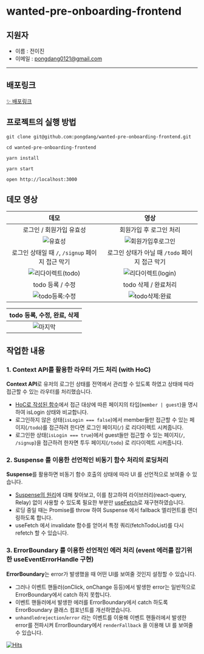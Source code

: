 # wanted-pre-onboarding-frontend

## 지원자

- 이름 : 전이진
- 이메일 : pongdang0121@gmail.com

---

## 배포링크

[✨ 배포링크](https://todo.pongdang.today/)

## 프로젝트의 실행 방법

```
git clone git@github.com:pongdang/wanted-pre-onboarding-frontend.git

cd wanted-pre-onboarding-frontend

yarn install

yarn start

open http://localhost:3000
```

## 데모 영상

|                                                               데모                                                               |                                                                 영상                                                                  |
| :------------------------------------------------------------------------------------------------------------------------------: | :-----------------------------------------------------------------------------------------------------------------------------------: |
|                                                     로그인 / 회원가입 유효성                                                     |                                                        회원가입 후 로그인 처리                                                        |
|       ![유효성](https://user-images.githubusercontent.com/76990149/196036958-95761f02-7880-46c9-be2d-ff48c3f87d87.gif)       | ![회원가입후로그인](https://user-images.githubusercontent.com/76990149/196036973-52d6fb57-3049-4dc3-82f5-ffc7821ad211.gif) |
|                                         로그인 상태일 때 `/`, `/signup` 페이지 접근 막기                                         |                                            로그인 상태가 아닐 때 `/todo` 페이지 접근 막기                                             |
| ![리다이렉트(todo)](https://user-images.githubusercontent.com/76990149/196037056-c7d9f1cd-e7e4-4a74-936e-f0874c897662.gif) |   ![리다이렉트(login)](https://user-images.githubusercontent.com/76990149/196037060-7feb274f-27b4-469e-848b-d5f7d84274c0.gif)   |
|                                                         todo 등록 / 수정                                                         |                                                         todo 삭제 / 완료처리                                                          |
|  ![todo등록:수정](https://user-images.githubusercontent.com/76990149/196037226-fc72de75-ccd1-4fee-82e2-cc87d8795f66.gif)  |     ![todo삭제:완료](https://user-images.githubusercontent.com/76990149/196037232-fad3976b-5edc-4976-8715-04959a1da7c2.gif)     |

|                                             todo 등록, 수정, 완료, 삭제                                              |
| :------------------------------------------------------------------------------------------------------------------: |
| ![마지막](https://user-images.githubusercontent.com/76990149/196037414-db280536-c120-47b8-8b1a-ad3b27af6dad.gif) |

## 작업한 내용

### 1. Context API를 활용한 라우터 가드 처리 (with HoC)

**Context API**로 유저의 로그인 상태를 전역에서 관리할 수 있도록 하였고 상태에 따라 접근할 수 있는 라우터를 처리했습니다.

- [HoC로 작성된 함수](https://github.com/pongdang/wanted-pre-onboarding-frontend/blob/main/src/Router.tsx#L28-L42)에서 접근 대상에 따른 페이지의 타입(`member | guest`)을 명시하여 isLogin 상태와 비교합니다.
- 로그인하지 않은 상태(`isLogin === false`)에서 member들만 접근할 수 있는 페이지(`/todo`)를 접근하려 한다면 로그인 페이지(`/`) 로 리다이렉트 시켜줍니다.
- 로그인한 상태(`isLogin === true`)에서 guest들만 접근할 수 있는 페이지(`/`, `/signup`)을 접근하려 한자면 투두 페이지(`/todo`) 로 리다이렉트 시켜줍니다.

### 2. Suspense 를 이용한 선언적인 비동기 함수 처리의 로딩처리

**Suspense**를 활용하면 비동기 함수 호출의 상태에 따라 UI 를 선언적으로 보여줄 수 있습니다.

- [Suspense의 원리](https://dev.to/charlesstover/react-suspense-with-the-fetch-api-374j)에 대해 찾아보고, 이를 참고하여 라이브러리(react-query, Relay) 없이 사용할 수 있도록 필요한 부분만 [useFetch](https://github.com/pongdang/wanted-pre-onboarding-frontend/blob/main/src/hooks/useFetch.tsx#L11-L46)로 재구현하였습니다.
- 로딩 중일 때는 Promise를 throw 하여 Suspense 에서 fallback 엘리먼트를 렌더링하도록 합니다.
- useFetch 에서 invalidate 함수를 얻어서 특정 쿼리(fetchTodoList)를 다시 refetch 할 수 있습니다.

### 3. ErrorBoundary 를 이용한 선언적인 에러 처리 (event 에러를 잡기위한 useEventErrorHandle 구현)

**ErrorBoundary**는 error가 발생했을 때 어떤 UI를 보여줄 것인지 설정할 수 있습니다.

- 그러나 이벤트 핸들러(onClick, onChange 등등)에서 발생한 error는 일반적으로 ErrorBoundary에서 catch 하지 못합니다.
- 이벤트 핸들러에서 발생한 에러를 ErrorBoundary에서 catch 하도록 ErrorBoundary 클래스 컴포넌트를 개선하였습니다.
- `unhandledrejection`/`error` 라는 이벤트를 이용해 이벤트 핸들러에서 발생한 error를 전파시켜 ErrorBoundary에서 `renderFallback` 을 이용해 UI 를 보여줄 수 있습니다.


[![Hits](https://hits.seeyoufarm.com/api/count/incr/badge.svg?url=https%3A%2F%2Fgithub.com%2Fpongdang%2Fwanted-pre-onboarding-frontend&count_bg=%2379C83D&title_bg=%23555555&icon=&icon_color=%23E7E7E7&title=hits&edge_flat=false)](https://hits.seeyoufarm.com)
